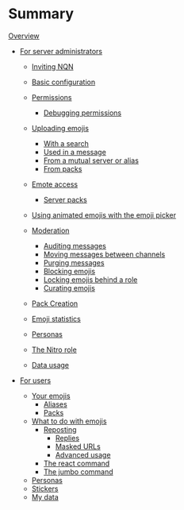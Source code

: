 # Summary

[Overview](./overview.md)


- [For server administrators]()
  - [Inviting NQN](guild/inviting.md)
  - [Basic configuration](guild/settings.md)
  - [Permissions](guild/permissions.md)
    - [Debugging permissions](guild/debugging_permissions.md)
  - [Uploading emojis](guild/emote_upload/uploading.md)
    - [With a search](guild/emote_upload/search.md)
    - [Used in a message](guild/emote_upload/from_message.md)
    - [From a mutual server or alias](guild/emote_upload/from_emote.md)
    - [From packs](guild/emote_upload/packs.md)
  - [Emote access](guild/emote_access/access.md)
    - [Server packs](guild/emote_upload/packs.md)

    
  - [Using animated emojis with the emoji picker](server_link.md)
  - [Moderation]()
    - [Auditing messages](guild/moderation/auditing.md)
    - [Moving messages between channels]()
    - [Purging messages]()
    - [Blocking emojis](guild/moderation/blocking_emojis.md)
    - [Locking emojis behind a role]()
    - [Curating emojis](guild/moderation/user_content.md)
  - [Pack Creation](guild/pack_creation.md)
  - [Emoji statistics](guild/stats.md)
  - [Personas](guild/personas.md)
  - [The Nitro role](guild/nitro_role.md)
  - [Data usage](guild/data_usage.md)

- [For users]()
  - [Your emojis](users/your_emojis.md)
    - [Aliases](users/aliases.md)
    - [Packs](users/packs.md)
  - [What to do with emojis]()
    - [Reposting]()
      - [Replies]()
      - [Masked URLs]()
      - [Advanced usage]()
    - [The react command]()
    - [The jumbo command]()
  - [Personas]()
  - [Stickers]()
  - [My data]()